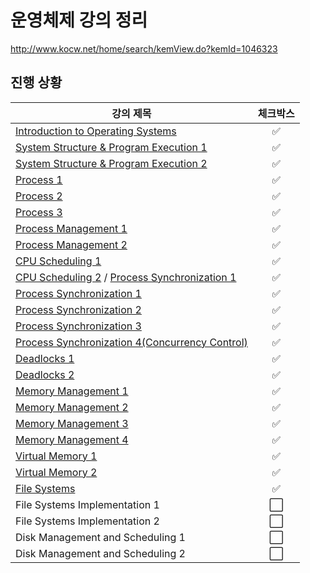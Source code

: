 # 운영체제 강의 정리

http://www.kocw.net/home/search/kemView.do?kemId=1046323



## 진행 상황

| 강의 제목                                                    |       체크박스       |
| ------------------------------------------------------------ | :------------------: |
| [Introduction to Operating Systems](./01.%20Introduction%20to%20Operating%20Systems.md) |  :white_check_mark:  |
| [System Structure & Program Execution 1](./02-1.%20System%20Structure%20%26%20Program%20Execution%201.md) |  :white_check_mark:  |
| [System Structure & Program Execution 2](./02-2.%20System%20Structure%20%26%20Program%20Execution%202.md) |  :white_check_mark:  |
| [Process 1](./03-1.%20Process%201.md)                        |  :white_check_mark:  |
| [Process 2](./03-2.%20Process%202.md)                        |  :white_check_mark:  |
| [Process 3](03-3.%20Process%203.md)                          |  :white_check_mark:  |
| [Process Management 1](04-1.%20Process%20Management%201.md)  |  :white_check_mark:  |
| [Process Management 2](04-2.%20Process%20Management%202.md)  |  :white_check_mark:  |
| [CPU Scheduling 1](05-1.%20CPU%20Scheduling%201.md)          |  :white_check_mark:  |
| [CPU Scheduling 2](05-2.%20CPU%20Scheduling%202.md) / [Process Synchronization 1](06-1.%20Process%20Synchronization%201.md) |  :white_check_mark:  |
| [Process Synchronization 1](06-1.%20Process%20Synchronization%201.md) |  :white_check_mark:  |
| [Process Synchronization 2](06-2.%20Process%20Synchronization%202.md) |  :white_check_mark:  |
| [Process Synchronization 3](06-3.%20Process%20Synchronization%203.md) |  :white_check_mark:  |
| [Process Synchronization 4(Concurrency Control)](06-4.%20Process%20Synchronization%204.md) |  :white_check_mark:  |
| [Deadlocks 1](07-1.%20Deadlock%201.md)                       |  :white_check_mark:  |
| [Deadlocks 2](07-2.%20Deadlock%202.md)                       |  :white_check_mark:  |
| [Memory Management 1](08-1.%20Memory%20Management%201.md)    |  :white_check_mark:  |
| [Memory Management 2](08-2.%20Memory%20Management%202.md)    |  :white_check_mark:  |
| [Memory Management 3](08-3.%20Memory%20Management%203.md)    |  :white_check_mark:  |
| [Memory Management 4](08-4.%20Memory%20Management%204.md)    |  :white_check_mark:  |
| [Virtual Memory 1](09-1.%20Virtual%20Memory%201.md)          |  :white_check_mark:  |
| [Virtual Memory 2](09-2.%20Virtual%20Memory%202.md)          |  :white_check_mark:  |
| [File Systems](10-1.%20File%20Systems.md)                    |  :white_check_mark:  |
| File Systems Implementation 1                                | :white_large_square: |
| File Systems Implementation 2                                | :white_large_square: |
| Disk Management and Scheduling 1                             | :white_large_square: |
| Disk Management and Scheduling 2                             | :white_large_square: |

